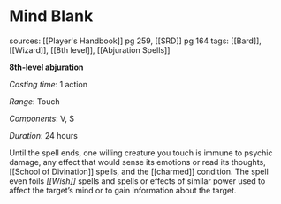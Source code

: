 # Mind Blank
sources: [[Player's Handbook]] pg 259, [[SRD]] pg 164
tags: [[Bard]], [[Wizard]], [[8th level]], [[Abjuration Spells]]

**8th-level abjuration**

*Casting time*: 1 action

*Range*: Touch

*Components*: V, S

*Duration*: 24 hours

Until the spell ends, one willing creature you touch is immune to psychic damage, any effect that would sense its emotions or read its thoughts, [[School of Divination]] spells, and the [[charmed]] condition. The spell even foils *[[Wish]]* spells and spells or effects of similar power used to affect the target’s mind or to gain information about the target.

